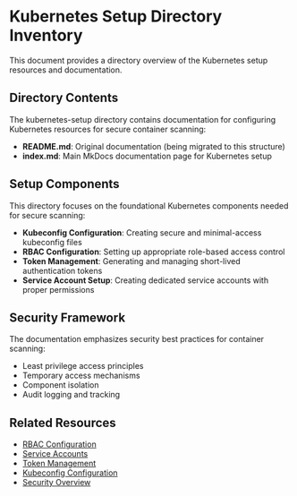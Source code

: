 # Kubernetes Setup Directory Inventory

This document provides a directory overview of the Kubernetes setup resources and documentation.

## Directory Contents

The kubernetes-setup directory contains documentation for configuring Kubernetes resources for secure container scanning:

- **README.md**: Original documentation (being migrated to this structure)
- **index.md**: Main MkDocs documentation page for Kubernetes setup

## Setup Components

This directory focuses on the foundational Kubernetes components needed for secure scanning:

- **Kubeconfig Configuration**: Creating secure and minimal-access kubeconfig files
- **RBAC Configuration**: Setting up appropriate role-based access control
- **Token Management**: Generating and managing short-lived authentication tokens
- **Service Account Setup**: Creating dedicated service accounts with proper permissions

## Security Framework

The documentation emphasizes security best practices for container scanning:

- Least privilege access principles
- Temporary access mechanisms
- Component isolation
- Audit logging and tracking

## Related Resources

- [RBAC Configuration](../rbac/index.md)
- [Service Accounts](../service-accounts/index.md)
- [Token Management](../tokens/index.md)
- [Kubeconfig Configuration](../configuration/index.md)
- [Security Overview](../security/overview.md)